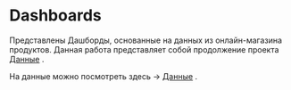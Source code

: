 # Dashboards
Представлены Дашборды, основанные на данных из онлайн-магазина продуктов. Данная работа представляет собой продолжение проекта 
[Данные](https://github.com/bdi2503/SQL_works_online_grocery_store/tree/main/Task_Online_grocery_store/data/ "Ссылка для просмотра Данных") .

На данные можно посмотреть здесь -> 
[Данные](https://github.com/bdi2503/SQL_works_online_grocery_store/tree/main/Task_Online_grocery_store/data/ "Ссылка для просмотра Данных") .

